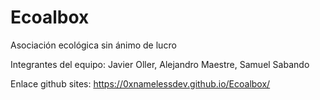 # Ecoalbox
 Asociación ecológica sin ánimo de lucro

Integrantes del equipo: Javier Oller, Alejandro Maestre, Samuel Sabando

Enlace github sites: https://0xnamelessdev.github.io/Ecoalbox/
